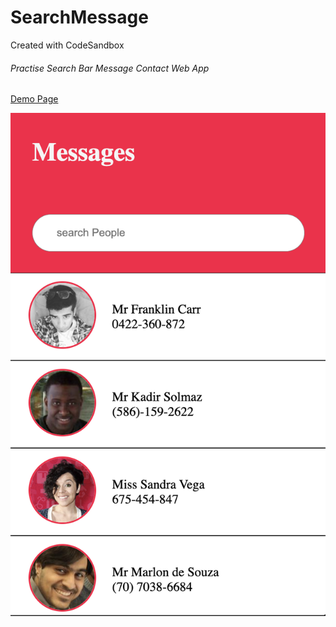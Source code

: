 # SearchMessage
Created with CodeSandbox
###### Practise Search Bar Message Contact Web App
[Demo Page](https://github.com/amananku26/SearchMessage/blob/main/src/assets/Screenshot%202022-12-14%20at%205.49.14%20PM.png)

![](https://github.com/amananku26/SearchMessage/blob/main/src/assets/Screenshot%202022-12-14%20at%205.49.14%20PM.png)
